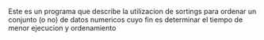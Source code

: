 Este es un programa que describe la utilizacion de sortings para ordenar un conjunto (o no) de datos numericos cuyo fin es determinar el tiempo de menor ejecucion y ordenamiento